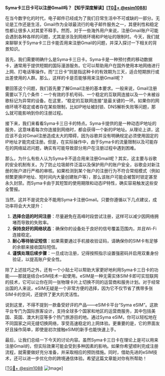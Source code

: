 **Syma卡三日卡可以注册Gmail吗？【知乎深度解读】[[TG💪+ @esim1088](https://t.me/s/esim1088)]**

在当今数字化的时代，电子邮件已经成为了我们日常生活中不可或缺的一部分。无论是工作还是生活，Gmail作为全球最流行的电子邮件服务之一，其便利性和稳定性都让很多人对其爱不释手。然而，对于一些海外用户来说，注册Gmail账户可能会遇到各种各样的问题，尤其是涉及到网络环境和IP地址的限制时。今天，我们就来聊聊关于Syma卡三日卡能否用来注册Gmail的问题，并深入探讨一下相关的背景知识。

首先，我们需要明确什么是Syma卡三日卡。Syma卡是一种预付费的移动数据卡，通常用于提供短期的国际漫游服务。它可以帮助用户在国外使用本地网络进行上网、打电话等操作。而“三日卡”则是指这种卡的有效期为三天，适合短期旅行或出差使用的人群。那么，这样的卡是否能够用来注册Gmail呢？

要回答这个问题，我们首先要了解Gmail注册的基本要求。一般来说，Gmail注册需要以下几个条件：一个有效的手机号码、一个稳定的互联网连接以及一个未被谷歌标记为异常的设备。在这里，“稳定的互联网连接”是最关键的一环。如果你的网络环境不稳定或者存在某些限制，比如IP地址被封锁、DNS解析失败等问题，那么就可能影响到你的注册过程。

接下来，我们来看看Syma卡三日卡的特点。Syma卡提供的是一种动态IP地址的服务，这意味着每次你连接到网络时，都会获得一个新的IP地址。从理论上讲，这应该不会对Gmail注册造成太大的障碍，因为谷歌并没有明确规定必须使用固定的IP地址才能完成注册。但是，在实际操作中，由于Syma卡的流量限制以及可能存在的网络延迟问题，确实有可能导致部分用户在注册过程中遇到困难。

那么，为什么有些人认为Syma卡不适合用来注册Gmail呢？其实，这主要与谷歌的安全机制有关。为了防止垃圾邮件泛滥以及保护用户的账户安全，谷歌会对新注册的账户进行严格的审核。如果检测到某个账户的注册行为不符合常规模式（例如频繁更换IP地址、短时间内大量创建账户等），那么该账户可能会被暂时锁定甚至永久封禁。而Syma卡由于其短暂的使用期限和动态IP特性，确实容易触发这些安全警报。

当然，这并不是说完全不能用Syma卡注册Gmail。只要你遵循以下几点建议，成功率将会大大提升：

1. **选择合适的时间注册**：尽量避免在高峰时段尝试注册，这样可以减少因网络拥堵而导致的失败率。
2. **保持良好的网络状态**：确保你的设备处于良好的信号覆盖范围内，并且Wi-Fi连接稳定。
3. **耐心等待验证短信**：如果需要通过手机接收验证码，请确保你的SIM卡有足够的余额来接收国际短信。
4. **谨慎处理后续步骤**：一旦成功注册，记得按照指示设置强密码并启用双重身份验证，以提高账户安全性。

除了上述技巧之外，还有一个小贴士可以帮助大家更好地利用Syma卡三日卡的功能——那就是结合eSIM技术一起使用。eSIM是一种无需实体SIM卡即可实现联网的技术，它可以让你在同一张物理卡片上切换不同的运营商和服务计划。对于经常出国的人来说，eSIM无疑是一个非常方便的选择，因为它不仅节省了携带多张SIM卡的空间，还提供了更大的灵活性。

说到这里，不得不提到一款备受好评的产品——eSIM卡平台“Syma eSIM”。这款平台专门为国际旅客设计，支持全球多个国家和地区的运营商服务，其中包括美国、英国、澳大利亚等多个热门旅游目的地。通过Syma eSIM，你可以轻松地在不同国家之间无缝切换网络，享受高速稳定的上网体验。更重要的是，它的界面友好且操作简单，即使是初次接触eSIM的新手也能快速上手。

最后，让我们总结一下今天的讨论内容。虽然Syma卡三日卡在理论上是可以用来注册Gmail的，但实际效果可能会受到多种因素的影响。如果你希望顺利完成注册流程，就需要做好充分准备，并采取相应的预防措施。同时，借助先进的eSIM技术，还可以进一步优化你的跨境通信体验。希望这篇文章能对你有所帮助！

[[TG💪+ @esim1088](https://t.me/s/esim1088) ![Image](https://i.postimg.cc/4NQfJmqS/Snipaste-2025-05-13-00-14-12.png)]